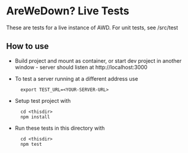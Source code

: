 # AreWeDown? Live Tests

These are tests for a live instance of AWD. For unit tests, see /src/test

## How to use

- Build project and mount as container, or start dev project in another window - server should listen at http://localhost:3000
- To test a server running at a different address use

        export TEST_URL=<YOUR-SERVER-URL>

- Setup test project with
    
        cd <thisdir>
        npm install

- Run these tests in this directory with 

        cd <thisdir>
        npm test


